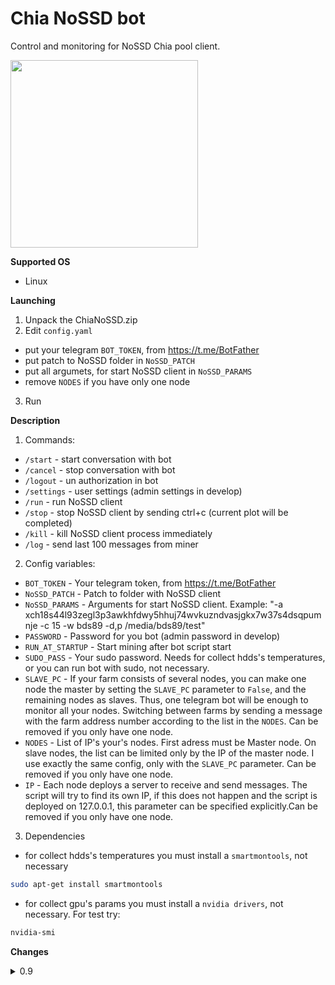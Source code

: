 # Chia NoSSD bot

Control and monitoring for NoSSD Chia pool client.

<img src="screenshots/1.gif" width="300">


**Supported OS**

- Linux

**Launching**


1. Unpack the ChiaNoSSD.zip
2. Edit `config.yaml` 
- put your telegram `BOT_TOKEN`, from https://t.me/BotFather
- put patch to NoSSD folder in `NoSSD_PATCH`
- put all argumets, for start NoSSD client in `NoSSD_PARAMS`
- remove `NODES` if you have only one node
3. Run

**Description**
1. Commands:
- `/start` - start conversation with bot
- `/cancel` - stop conversation with bot
- `/logout` - un authorization in bot
- `/settings` - user settings (admin settings in develop)
- `/run` - run NoSSD client
- `/stop` - stop NoSSD client by sending ctrl+c (current plot will be completed)
- `/kill` - kill NoSSD client process immediately
- `/log` - send last 100 messages from miner

2. Config variables:
- `BOT_TOKEN` - Your telegram token, from https://t.me/BotFather
- `NoSSD_PATCH` - Patch to folder with NoSSD client
- `NoSSD_PARAMS` - Arguments for start NoSSD client. Example: "-a xch18s44l93zegl3p3awkhfdwy5hhuj74wvkuzndvasjgkx7w37s4dsqpumnje -c 15 -w bds89 -d,p /media/bds89/test"
- `PASSWORD` - Password for you bot (admin password in develop)
- `RUN_AT_STARTUP` - Start mining after bot script start
- `SUDO_PASS` - Your sudo password. Needs for collect hdds's temperatures, or you can run bot with sudo, not necessary.
- `SLAVE_PC` - If your farm consists of several nodes, you can make one node the master by setting the `SLAVE_PC` parameter to `False`, and the remaining nodes as slaves. 
Thus, one telegram bot will be enough to monitor all your nodes. 
Switching between farms by sending a message with the farm address number according to the list in the `NODES`. Can be removed if you only have one node.
- `NODES` - List of IP's your's nodes. First adress must be Master node. On slave nodes, the list can be limited only by the IP of the master node. 
I use exactly the same config, only with the `SLAVE_PC` parameter. Can be removed if you only have one node.
- `IP` - Each node deploys a server to receive and send messages. 
The script will try to find its own IP, if this does not happen and the script is deployed on 127.0.0.1, 
this parameter can be specified explicitly.Can be removed if you only have one node.

3. Dependencies
- for collect hdds's temperatures you must install a `smartmontools`, not necessary
```bash
sudo apt-get install smartmontools
```
- for collect gpu's params you must install a `nvidia drivers`, not necessary. For test try:
```bash
nvidia-smi
```
**Changes**
<details>
  <summary>0.9</summary>

    Please delete your users.db file after update
  - add `/log` command. Bot saves in memory last 100 messages from miner
  - add turn of warnings messages and/or errors messages in the settings
  - bug fixes
</details>
